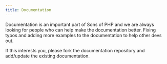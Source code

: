 ```yaml
---
title: Documentation
---
```


Documentation is an important part of Sons of PHP and we are always looking for
people who can help make the documentation better. Fixing typos and adding more
examples to the documentation to help other devs out.

If this interests you, please fork the documentation repository and add/update
the existing documentation.
